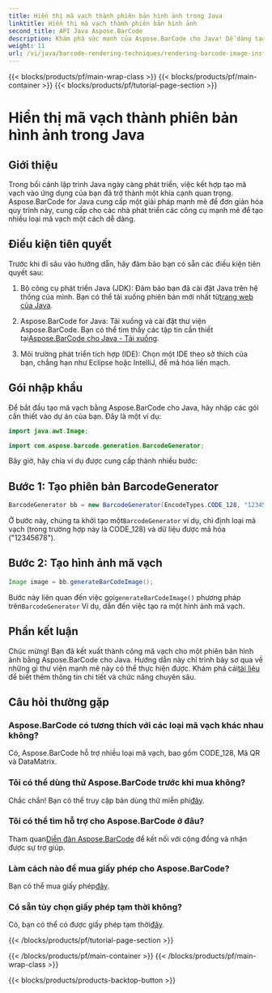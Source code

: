 ```yaml
---
title: Hiển thị mã vạch thành phiên bản hình ảnh trong Java
linktitle: Hiển thị mã vạch thành phiên bản hình ảnh
second_title: API Java Aspose.BarCode
description: Khám phá sức mạnh của Aspose.BarCode cho Java! Dễ dàng tạo mã vạch ở nhiều loại khác nhau bằng thư viện mạnh mẽ này.
weight: 11
url: /vi/java/barcode-rendering-techniques/rendering-barcode-image-instance/
---
```


{{< blocks/products/pf/main-wrap-class >}}
{{< blocks/products/pf/main-container >}}
{{< blocks/products/pf/tutorial-page-section >}}

# Hiển thị mã vạch thành phiên bản hình ảnh trong Java


## Giới thiệu

Trong bối cảnh lập trình Java ngày càng phát triển, việc kết hợp tạo mã vạch vào ứng dụng của bạn đã trở thành một khía cạnh quan trọng. Aspose.BarCode for Java cung cấp một giải pháp mạnh mẽ để đơn giản hóa quy trình này, cung cấp cho các nhà phát triển các công cụ mạnh mẽ để tạo nhiều loại mã vạch một cách dễ dàng.

## Điều kiện tiên quyết

Trước khi đi sâu vào hướng dẫn, hãy đảm bảo bạn có sẵn các điều kiện tiên quyết sau:

1.  Bộ công cụ phát triển Java (JDK): Đảm bảo bạn đã cài đặt Java trên hệ thống của mình. Bạn có thể tải xuống phiên bản mới nhất từ[trang web của Java](https://www.oracle.com/java/technologies/javase-downloads.html).

2.  Aspose.BarCode for Java: Tải xuống và cài đặt thư viện Aspose.BarCode. Bạn có thể tìm thấy các tập tin cần thiết tại[Aspose.BarCode cho Java - Tải xuống](https://releases.aspose.com/barcode/java/).

3. Môi trường phát triển tích hợp (IDE): Chọn một IDE theo sở thích của bạn, chẳng hạn như Eclipse hoặc IntelliJ, để mã hóa liền mạch.

## Gói nhập khẩu

Để bắt đầu tạo mã vạch bằng Aspose.BarCode cho Java, hãy nhập các gói cần thiết vào dự án của bạn. Đây là một ví dụ:

```java
import java.awt.Image;

import com.aspose.barcode.generation.BarcodeGenerator;
```

Bây giờ, hãy chia ví dụ được cung cấp thành nhiều bước:

## Bước 1: Tạo phiên bản BarcodeGenerator

```java
BarcodeGenerator bb = new BarcodeGenerator(EncodeTypes.CODE_128, "12345678");
```

 Ở bước này, chúng ta khởi tạo một`BarcodeGenerator` ví dụ, chỉ định loại mã vạch (trong trường hợp này là CODE_128) và dữ liệu được mã hóa ("12345678").

## Bước 2: Tạo hình ảnh mã vạch

```java
Image image = bb.generateBarCodeImage();
```

 Bước này liên quan đến việc gọi`generateBarCodeImage()` phương pháp trên`BarcodeGenerator` Ví dụ, dẫn đến việc tạo ra một hình ảnh mã vạch.

## Phần kết luận

 Chúc mừng! Bạn đã kết xuất thành công mã vạch cho một phiên bản hình ảnh bằng Aspose.BarCode cho Java. Hướng dẫn này chỉ trình bày sơ qua về những gì thư viện mạnh mẽ này có thể thực hiện được. Khám phá cái[tài liệu](https://reference.aspose.com/barcode/java/) để biết thêm thông tin chi tiết và chức năng chuyên sâu.

## Câu hỏi thường gặp

### Aspose.BarCode có tương thích với các loại mã vạch khác nhau không?
Có, Aspose.BarCode hỗ trợ nhiều loại mã vạch, bao gồm CODE_128, Mã QR và DataMatrix.

### Tôi có thể dùng thử Aspose.BarCode trước khi mua không?
 Chắc chắn! Bạn có thể truy cập bản dùng thử miễn phí[đây](https://releases.aspose.com/).

### Tôi có thể tìm hỗ trợ cho Aspose.BarCode ở đâu?
 Tham quan[Diễn đàn Aspose.BarCode](https://forum.aspose.com/c/barcode/13) để kết nối với cộng đồng và nhận được sự trợ giúp.

### Làm cách nào để mua giấy phép cho Aspose.BarCode?
 Bạn có thể mua giấy phép[đây](https://purchase.aspose.com/buy).

### Có sẵn tùy chọn giấy phép tạm thời không?
 Có, bạn có thể có được giấy phép tạm thời[đây](https://purchase.aspose.com/temporary-license/).

{{< /blocks/products/pf/tutorial-page-section >}}

{{< /blocks/products/pf/main-container >}}
{{< /blocks/products/pf/main-wrap-class >}}

{{< blocks/products/products-backtop-button >}}

